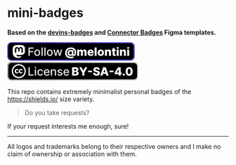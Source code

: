 # mini-badges

**Based on the [devins-badges](https://github.com/intergrav/devins-badges) and [Connector Badges](https://github.com/Sinytra/.github/tree/main/badges/connector) Figma templates.**

[![Follow @melontini on Mastodon!](https://raw.githubusercontent.com/melontini/mini-badges/main/personal/mastodon-melontini.svg)](https://mstdn.social/@melontini)
![](https://raw.githubusercontent.com/melontini/mini-badges/main/licenses/cc/CC-BY-SA-4.0.svg)

This repo contains extremely minimalist personal badges of the https://shields.io/ size variety.

> Do you take requests?

If your request interests me enough, sure!

*** 

All logos and trademarks belong to their respective owners and I make no claim of ownership or association with them.
